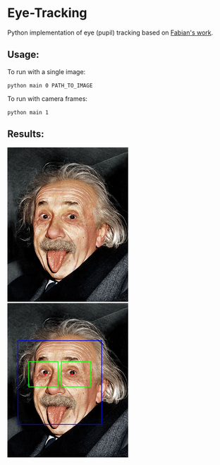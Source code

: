 # Eye-Tracking

Python implementation of eye (pupil) tracking based on [Fabian's work](http://www.inb.uni-luebeck.de/fileadmin/files/PUBPDFS/TiBa11b.pdf). 

## Usage:
To run with a single image:  
```
python main 0 PATH_TO_IMAGE
```

To run with camera frames:  
```
python main 1
```

## Results:
![ ](./images/einstein.png)
![ ](./images/result.png)